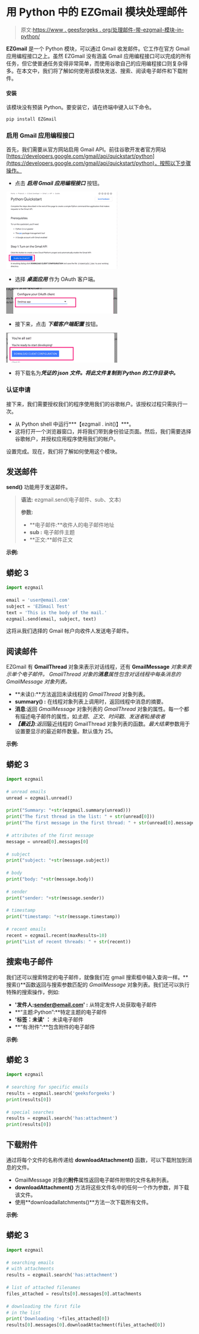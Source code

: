 # 用 Python 中的 EZGmail 模块处理邮件

> 原文:[https://www . geesforgeks . org/处理邮件-带-ezgmail-模块-in-python/](https://www.geeksforgeeks.org/handling-mails-with-ezgmail-module-in-python/)

**EZGmail** 是一个 Python 模块，可以通过 Gmail 收发邮件。它工作在官方 Gmail 应用编程接口之上。虽然 EZGmail 没有涵盖 Gmail 应用编程接口可以完成的所有任务，但它使普通任务变得非常简单，而使用谷歌自己的应用编程接口则复杂得多。在本文中，我们将了解如何使用该模块发送、搜索、阅读电子邮件和下载附件。

#### **安装**

该模块没有预装 Python。要安装它，请在终端中键入以下命令。

```py
pip install EZGmail

```

### **启用 Gmail 应用编程接口**

首先，我们需要从官方网站启用 Gmail API。前往谷歌开发者官方网站[https://developers.google.com/gmail/api/quickstart/python](https://developers.google.com/gmail/api/quickstart/python)，按照以下步骤操作。

*   点击 ***启用 Gmail 应用编程接口*** 按钮。

[![](img/bc901e39fce9fc979689c4289e2b48d6.png)](https://media.geeksforgeeks.org/wp-content/uploads/20200610172632/Screenshot20200610at51707PM-300x208.png)

*   选择 ***桌面应用*** 作为 OAuth 客户端。

[![](img/a6df5358d6f930c5f2e6ed7e6ff87388.png)](https://media.geeksforgeeks.org/wp-content/uploads/20200610200807/Screenshot20200610at51750PM-300x70.png)

*   接下来，点击 ***下载客户端配置*** 按钮。

[![](img/47efea3551da297bbf78756e9f2ba36d.png)](https://media.geeksforgeeks.org/wp-content/uploads/20200610201035/Screenshot20200610at51827PM-300x81.png)

*   将下载名为***凭证的 *json* 文件。将此文件复制到 Python 的工作目录中。***

### **认证申请**

接下来，我们需要授权我们的程序使用我们的谷歌帐户。该授权过程只需执行一次。

*   从 Python shell 中运行***【ezgmail . init()】***。
*   这将打开一个浏览器窗口，并将我们带到身份验证页面。然后，我们需要选择谷歌帐户，并授权应用程序使用我们的帐户。

设置完成。现在，我们将了解如何使用这个模块。

## **发送邮件**

**send()** 功能用于发送邮件。

> **语法:** ezgmail.send(电子邮件、sub、文本)
> 
> **参数:**
> 
> *   **电子邮件:**收件人的电子邮件地址
> *   **sub :** 电子邮件主题
> *   **正文:**邮件正文

**示例:**

## 蟒蛇 3

```py
import ezgmail

email = 'user@email.com'
subject = 'EZGmail Test'
text = 'This is the body of the mail.'
ezgmail.send(email, subject, text)
```

这将从我们选择的 Gmail 帐户向收件人发送电子邮件。

## **阅读邮件**

EZGmail 有 **GmailThread** 对象来表示对话线程，还有 **GmailMessage** *对象来表示单个电子邮件。 *GmailThread* 对象的**消息**属性包含对话线程中每条消息的 *GmailMessage* 对象列表。*

*   **未读():**方法返回未读线程的 *GmailThread* 对象列表。
*   **summary() :** 在线程对象列表上调用时，返回线程中消息的摘要。
*   **消息**:返回 *GmailMessage* 对象列表的 *GmailThread* 对象的属性。每一个都有描述电子邮件的属性，如*主题*、*正文*、*时间戳*、*发送者*和*接收者*
*   ***【最近】)**:返回*最近线程的 GmailThread 对象列表的函数。*最大结果*参数用于设置要显示的最近邮件数量。默认值为 25。

**示例:**

## 蟒蛇 3

```py
import ezgmail

# unread emails
unread = ezgmail.unread()

print("Summary: "+str(ezgmail.summary(unread)))
print("The first thread in the list: " + str(unread[0]))
print("The first message in the first thread: " + str(unread[0].messages[0]))

# attributes of the first message
message = unread[0].messages[0]

# subject
print("subject: "+str(message.subject))

# body
print("body: "+str(message.body))

# sender
print("sender: "+str(message.sender))

# timestamp
print("timestamp: "+str(message.timestamp))

# recent emails
recent = ezgmail.recent(maxResults=10)
print("List of recent threads: " + str(recent))
```

## **搜索电子邮件**

我们还可以搜索特定的电子邮件，就像我们在 gmail 搜索框中输入查询一样。**搜索()**函数返回与搜索参数匹配的 *GmailMessage* 对象列表。我们还可以执行特殊的搜索操作，例如:

*   **'发件人:sender@email.com' :** 从特定发件人处获取电子邮件
*   **“主题:Python”:**特定主题的电子邮件
*   **'标签：未读' ：** 未读电子邮件
*   **“有:附件”:**包含附件的电子邮件

**示例:**

## 蟒蛇 3

```py
import ezgmail

# searching for specific emails
results = ezgmail.search('geeksforgeeks')
print(results[0])

# special searches
results = ezgmail.search('has:attachment')
print(results[0])
```

## **下载附件**

通过将每个文件的名称传递给 **downloadAttachment()** 函数，可以下载附加到消息的文件。

*   GmailMessage 对象的**附件**属性返回电子邮件附带的文件名称列表。
*   **downloadAttachment()** 方法将这些文件名中的任何一个作为参数，并下载该文件。
*   使用**downloadallatchments()**方法一次下载所有文件。

**示例:**

## 蟒蛇 3

```py
import ezgmail

# searching emails
# with attachments
results = ezgmail.search('has:attachment')

# list of attached filenames
files_attached = results[0].messages[0].attachments

# downloading the first file
# in the list
print('Downloading '+files_attached[0])
results[0].messages[0].downloadAttachment(files_attached[0])
```